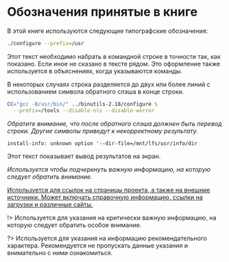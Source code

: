 # Обозначения принятые в книге

В этой книге используются следующие типографские обозначения:

```bash
./configure --prefix=/usr
```

Этот текст необходимо набрать в командной строке в точности так, как показано. Если иное не сказано в тексте рядом. Это оформление также используется в объяснениях, когда указываются команды.

В некоторых случаях строка разделяется до двух или более линий    с использованием символа обратного слэша в конце строки.

```bash
CC="gcc -B/usr/bin/" ../binutils-2.18/configure \
  --prefix=/tools --disable-nls --disable-werror
```

*Обратите внимание, что после обратного слэша должнен быть перевод строки. Другие символы приведут к некорректному результату.*

```
install-info: unknown option '--dir-file=/mnt/lfs/usr/info/dir
```

Этот текст показывает вывод результатов на экран.


*Используется чтобы подчеркнуть важную информацию, на которую следует обратить внимание.*

[Используется для ссылок на страницы проекта, а также на внешние источники. Может включать справочную информацию, ссылки на загрузки и различные сайты.](prologue/typography.md)

!> Используется для указания на критически важную информацию, на которую следует обратить особое внимание.

?> Используется для указания на информацию рекомендательного характера. Рекомендуется не пропускать данные указания и внимательно с ними ознакомиться.
